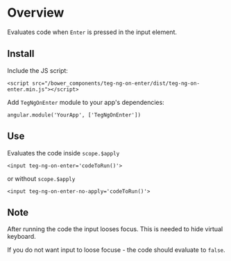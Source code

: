 # Overview

Evaluates code when `Enter` is pressed in the input element.

## Install

Include the JS script:

    <script src="/bower_components/teg-ng-on-enter/dist/teg-ng-on-enter.min.js"></script>

Add `TegNgOnEnter` module to your app's dependencies:

    angular.module('YourApp', ['TegNgOnEnter'])

## Use

Evaluates the code inside `scope.$apply`

    <input teg-ng-on-enter='codeToRun()'>

or without `scope.$apply`

    <input teg-ng-on-enter-no-apply='codeToRun()'>

## Note

After running the code the input looses focus. This is needed to hide virtual keyboard.

If you do not want input to loose focuse - the code should evaluate to `false`.
